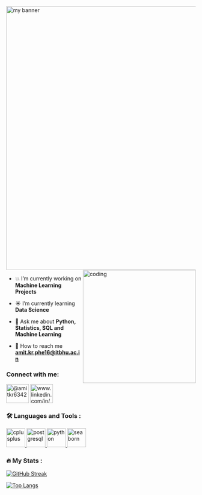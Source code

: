 <img src="https://user-images.githubusercontent.com/107832638/201116891-7c48b57e-0218-41d6-a67d-7f0f45cfbd54.jpg" alt="my banner" width="700" align="center">

<img align="right" alt="coding" width="300" src="https://media.tenor.com/2uyENRmiUt0AAAAC/coding.gif">


- :boom: I’m currently working on **Machine Learning Projects**

- :sunny: I’m currently learning **Data Science**

- 💬 Ask me about **Python, Statistics, SQL and Machine Learning**

- 📧 How to reach me **amit.kr.phe16@itbhu.ac.in**

<h3 align="left">Connect with me:</h3>
<p align="left">
<a href="https://twitter.com/@amitkr6342" target="blank"><img align="center" src="https://images.unsplash.com/photo-1611605698335-8b1569810432?ixlib=rb-4.0.3&ixid=MnwxMjA3fDB8MHxwaG90by1wYWdlfHx8fGVufDB8fHx8&auto=format&fit=crop&w=774&q=80" alt="@amitkr6342" height="50" width="60" /></a>
<a href="https://linkedin.com/in/amitkr6342" target="blank"><img align="center" src="https://images.unsplash.com/photo-1611944212129-29977ae1398c?ixlib=rb-4.0.3&ixid=MnwxMjA3fDB8MHxzZWFyY2h8MTN8fHR3aXR0ZXIlMjBsb2dvfGVufDB8fDB8fA%3D%3D&auto=format&fit=crop&w=500&q=60" alt="www.linkedin.com/in/amitkr6342" height="50" width="60" /></a>
</p>

### :hammer_and_wrench: Languages and Tools :
<p align="left"> <a href="https://www.w3schools.com/cpp/" target="_blank" rel="noreferrer"> <img src="https://isocpp.org/assets/images/cpp_logo.png" alt="cplusplus" width="50" height="50"/> </a>  <a href="https://www.postgresql.org" target="_blank" rel="noreferrer"> <img src="https://cdn.iconscout.com/icon/free/png-128/postgresql-9-1175120.png" alt="postgresql" width="50" height="50"/> </a> <a href="https://www.python.org" target="_blank" rel="noreferrer"> <img src="https://abrudz.github.io/logos/Python.svg" alt="python" width="50" height="50"/> </a> <a href="https://seaborn.pydata.org/" target="_blank" rel="noreferrer"> <img src="https://seaborn.pydata.org/_images/logo-mark-lightbg.svg" alt="seaborn" width="50" height="50"/> </a> </p>




### :fire: My Stats :

[![GitHub Streak](http://github-readme-streak-stats.herokuapp.com?user=amitkr6342&theme=dark&background=000000)](https://git.io/streak-stats)

[![Top Langs](https://github-readme-stats.vercel.app/api/top-langs/?username=amitkr6342&layout=compact&theme=vision-friendly-dark)](https://github.com/anuraghazra/github-readme-stats)

